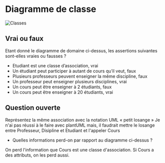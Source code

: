 # Diagramme de classe

![Classes](uml/classes.png)

## Vrai ou faux

Etant donné le diagramme de domaine ci-dessus, les assertions suivantes sont-elles vraies ou fausses ?

- Etudiant est une classe d’association, vrai
- Un étudiant peut participer à autant de cours qu’il veut, faux
- Plusieurs professeurs peuvent enseigner la même discipline, faux
- Un professeur peut enseigner plusieurs disciplines, vrai
- Un cours peut être enseigner à 2 étudiants, faux
- Un cours peut être enseigner à 20 étudiants, vrai

## Question ouverte

Représentez la même association avec la notation UML « petit losange »
Je n'ai pas réussi à le faire avec plantUML mais, il faudrait mettre le losange entre Professeur, Disipline et Etudiant et l'appeler Cours

- Quelles informations perd-on par rapport au diagramme ci-dessus ?

On perd l'information que Cours est une classe d'association. Si Cours a des attributs, on les perd aussi.
